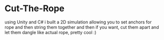 # Cut-The-Rope
using Unity and C# i built a 2D simulation allowing you to set anchors for rope and then string them together and then if you want, cut them apart and let them dangle like actual rope, pretty cool :)
